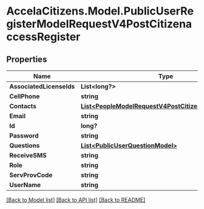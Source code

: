 # AccelaCitizens.Model.PublicUserRegisterModelRequestV4PostCitizenaccessRegister
## Properties

Name | Type | Description | Notes
------------ | ------------- | ------------- | -------------
**AssociatedLicenseIds** | **List&lt;long?&gt;** |  | [optional] 
**CellPhone** | **string** |  | [optional] 
**Contacts** | [**List&lt;PeopleModelRequestV4PostCitizenaccessRegister&gt;**](PeopleModelRequestV4PostCitizenaccessRegister.md) |  | [optional] 
**Email** | **string** |  | [optional] 
**Id** | **long?** |  | [optional] 
**Password** | **string** |  | [optional] 
**Questions** | [**List&lt;PublicUserQuestionModel&gt;**](PublicUserQuestionModel.md) |  | [optional] 
**ReceiveSMS** | **string** |  | [optional] 
**Role** | **string** |  | [optional] 
**ServProvCode** | **string** |  | [optional] 
**UserName** | **string** |  | [optional] 

[[Back to Model list]](../README.md#documentation-for-models) [[Back to API list]](../README.md#documentation-for-api-endpoints) [[Back to README]](../README.md)

